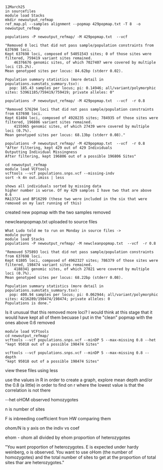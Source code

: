```
12March25
in sourcefiles
module load Stacks
mkdir newoutput_refmap
ref_map.pl --samples alignment --popmap 429popmap.txt -T 8  -o newoutput_refmap
```

```
populations -P newoutput_refmap/ -M 429popmap.txt  --vcf

"Removed 0 loci that did not pass sample/population constraints from 637698 loci.
Kept 637698 loci, composed of 54051543 sites; 0 of those sites were filtered, 759419 variant sites remained.
    46376676 genomic sites, of which 7027407 were covered by multiple loci (15.2%).
Mean genotyped sites per locus: 84.62bp (stderr 0.02).

Population summary statistics (more detail in populations.sumstats_summary.tsv):
  pop: 185.43 samples per locus; pi: 0.14946; all/variant/polymorphic sites: 53961185/759419/759419; private alleles: 0"
```

```
populations -P newoutput_refmap/ -M 429popmap.txt  --vcf  -r 0.8

"Removed 576294 loci that did not pass sample/population constraints from 637698 loci.
Kept 61404 loci, composed of 4928235 sites; 784935 of those sites were filtered, 196806 variant sites remained.
    4155965 genomic sites, of which 27439 were covered by multiple loci (0.7%).
Mean genotyped sites per locus: 68.13bp (stderr 0.08)."
```
```
populations -P newoutput_refmap/ -M 429popmap.txt  --vcf  -r 0.8
"After filtering, kept 429 out of 429 Individuals
Outputting Individual Missingness
After filtering, kept 196806 out of a possible 196806 Sites"
```
```
cd newoutput_refmap
module load VCFtools
vcftools --vcf populations.snps.vcf --missing-indv
sort -k 4n out.imiss | less

shows all individuals sorted by missing data
higher number is worse. Of my 429 samples I have two that are above 0.6
MA13724 and BP16299 (these two were included in the six that were removed on my last running of this)
```

created new popmap with the two samples removed

newcleanpopmap.txt uploaded to source files

```
What Ludo told me to run on Monday in source files ->
module purge
module load Stacks
populations -P newoutput_refmap/ -M newcleanpopmap.txt  --vcf  -r 0.8

"Removed 575893 loci that did not pass sample/population constraints from 637698 loci.
Kept 61805 loci, composed of 4962327 sites; 786379 of those sites were filtered, 198474 variant sites remained.
    4188341 genomic sites, of which 27821 were covered by multiple loci (0.7%).
Mean genotyped sites per locus: 68.22bp (stderr 0.08).

Population summary statistics (more detail in populations.sumstats_summary.tsv):
  pop: 400.94 samples per locus; pi: 0.062944; all/variant/polymorphic sites: 4216289/198474/198474; private alleles: 0
Populations is done."
```
Is it unusual that this removed more loci? I would think at this stage that it would have kept all of them becuase 
I put in the "clean" popmap with the ones above 0.6 removed

```
module load VCFtools
cd newoutput_refmap/
vcftools --vcf populations.snps.vcf --minDP 5 --max-missing 0.8 --het
"kept 95018 out of a possible 198474 Sites"

vcftools --vcf populations.snps.vcf --minDP 5 --max-missing 0.8 --depth
"kept 95018 out of a possible 198474 Sites"
```
view these files using less

use the values in R in order to create a graph, explore mean depth and/or the 0.8 (a little) in order to find on r where the lowest value is that the correlation is not there

--het oHOM observed homozygotes 

n is number of sites 

F is inbreeding coefficient from HW comparing them 

ohom/N is y axis on the indiv vs coef

ehom - ohom all divided by ehom proportion of heterozygotes

"You want proportion of heterozygotes. E is expected under hardy weinberg, o is observed. You want to use oHom (the number of homozygotes) and the total number of sites to get at the proportion of total sites thar are heterozygotes."
